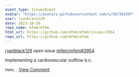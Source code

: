 ```yaml
---
event_type: IssuesEvent
avatar: "https://avatars.githubusercontent.com/u/56736259?"
user: ryanblack129
date: 2023-10-26
repo_name: mfem/mfem
html_url: https://github.com/mfem/mfem/issues/3954
repo_url: https://github.com/mfem/mfem
---
```


<a href='https://github.com/ryanblack129' target='_blank'>ryanblack129</a> open issue <a href='https://github.com/mfem/mfem/issues/3954' target='_blank'>mfem/mfem#3954</a>.

<p>Implementing a cardiovascular outflow b.c.</p><small>Hello,...</small><a href='https://github.com/mfem/mfem/issues/3954' target='_blank'>View Comment</a>